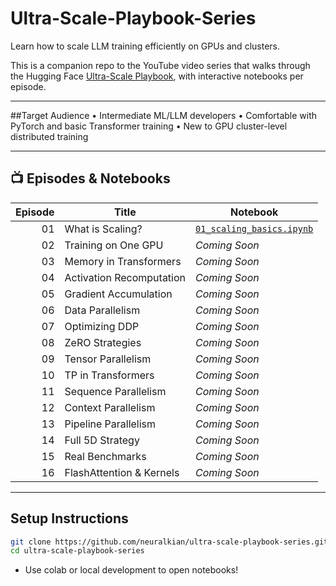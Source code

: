 # Ultra-Scale-Playbook-Series
Learn how to scale LLM training efficiently on GPUs and clusters.

This is a companion repo to the YouTube video series that walks through the Hugging Face [Ultra-Scale Playbook](https://huggingface.co/docs/transformers/main/en/performance), with interactive notebooks per episode.

---

##Target Audience
	•	Intermediate ML/LLM developers
	•	Comfortable with PyTorch and basic Transformer training
	•	New to GPU cluster-level distributed training

---

## 📺 Episodes & Notebooks

| Episode | Title | Notebook |
|--------:|-----------------------------|-----------------------------|
| 01 | What is Scaling? | [`01_scaling_basics.ipynb`](01_scaling_basics.ipynb) |
| 02 | Training on One GPU | *Coming Soon* |
| 03 | Memory in Transformers | *Coming Soon* |
| 04 | Activation Recomputation | *Coming Soon* |
| 05 | Gradient Accumulation | *Coming Soon* |
| 06 | Data Parallelism | *Coming Soon* |
| 07 | Optimizing DDP | *Coming Soon* |
| 08 | ZeRO Strategies | *Coming Soon* |
| 09 | Tensor Parallelism | *Coming Soon* |
| 10 | TP in Transformers | *Coming Soon* |
| 11 | Sequence Parallelism | *Coming Soon* |
| 12 | Context Parallelism | *Coming Soon* |
| 13 | Pipeline Parallelism | *Coming Soon* |
| 14 | Full 5D Strategy | *Coming Soon* |
| 15 | Real Benchmarks | *Coming Soon* |
| 16 | FlashAttention & Kernels | *Coming Soon* |

---

## Setup Instructions

```bash
git clone https://github.com/neuralkian/ultra-scale-playbook-series.git
cd ultra-scale-playbook-series
```

- Use colab or local development to open notebooks!
